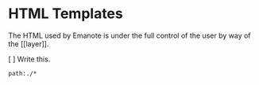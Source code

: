 # HTML Templates

The HTML used by Emanote is under the full control of the user by way of the [[layer]].

[ ] Write this.

```query
path:./*
```